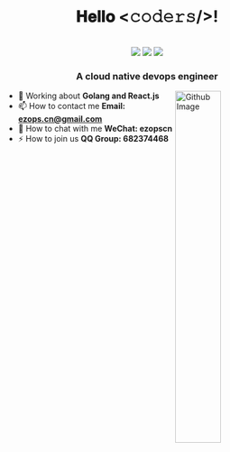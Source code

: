 <h1 align="center">𝐇𝐞𝐥𝐥𝐨 <𝚌𝚘𝚍𝚎𝚛𝚜/>!</h1>

<p align="center"><br/>
  <a>
    <img src="https://img.shields.io/badge/-682374468-1f883d?style=flat-square&logo=tencentqq&logoColor=white">
  </a>
  <a>
    <img src="https://img.shields.io/badge/-ezopscn-blue?style=flat-square&logo=Wechat&logoColor=white">
  </a>
  <a>
    <img src="https://img.shields.io/badge/-ezops.cn@gmail.com-c14438?style=flat-square&logo=Gmail&logoColor=white&link=mailto:ezops.cn@gmail.com">
  </a>
</p>

<h3 align="center">A cloud native devops engineer</h3>

<img width="40%" align="right" alt="Github Image" src="https://raw.githubusercontent.com/onimur/.github/master/.resources/git-header.svg" />

- 🔭 Working about **Golang and React.js**
- 📫 How to contact me **Email: ezops.cn@gmail.com**
- 💬 How to chat with me **WeChat: ezopscn**
- ⚡ How to join us **QQ Group: 682374468**
